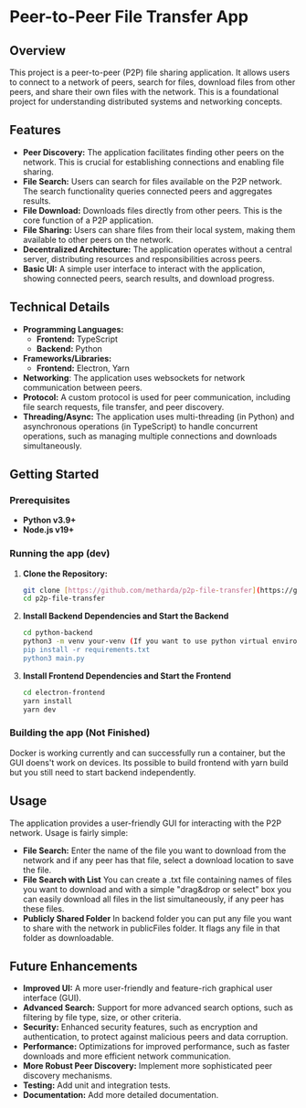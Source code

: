 # Peer-to-Peer File Transfer App

## Overview

This project is a peer-to-peer (P2P) file sharing application. It allows users to connect to a network of peers, search for files, download files from other peers, and share their own files with the network.  This is a foundational project for understanding distributed systems and networking concepts.

## Features

* **Peer Discovery:** The application facilitates finding other peers on the network.  This is crucial for establishing connections and enabling file sharing.
* **File Search:** Users can search for files available on the P2P network. The search functionality queries connected peers and aggregates results.
* **File Download:** Downloads files directly from other peers.  This is the core function of a P2P application.
* **File Sharing:** Users can share files from their local system, making them available to other peers on the network.
* **Decentralized Architecture:** The application operates without a central server, distributing resources and responsibilities across peers.
* **Basic UI:** A simple user interface to interact with the application, showing connected peers, search results, and download progress.

## Technical Details

* **Programming Languages:**
    * **Frontend:** TypeScript
    * **Backend:** Python
* **Frameworks/Libraries:**
    * **Frontend:** Electron, Yarn
* **Networking**: The application uses websockets for network communication between peers.
* **Protocol:** A custom protocol is used for peer communication, including file search requests, file transfer, and peer discovery.
* **Threading/Async:** The application uses multi-threading (in Python) and asynchronous operations (in TypeScript) to handle concurrent operations, such as managing multiple connections and downloads simultaneously.
## Getting Started

### Prerequisites

* **Python v3.9+**
* **Node.js v19+**

### Running the app (dev)
1. **Clone the Repository:**
    ```bash
    git clone [https://github.com/metharda/p2p-file-transfer](https://github.com/metharda/p2p-file-transfer))
    cd p2p-file-transfer
    ```
2. **Install Backend Dependencies and Start the Backend**
    ```bash
    cd python-backend
    python3 -m venv your-venv (If you want to use python virtual environment, if don't want to you can skip this step)
    pip install -r requirements.txt
    python3 main.py
    ```
3. **Install Frontend Dependencies and Start the Frontend**
   ```bash
   cd electron-frontend
   yarn install
   yarn dev
   ```
### Building the app (Not Finished)
Docker is working currently and can successfully run a container, but the GUI doens't work on devices. Its possible to build frontend with yarn build but you still need to start backend independently.

## Usage
The application provides a user-friendly GUI for interacting with the P2P network. Usage is fairly simple:
* **File Search:** Enter the name of the file you want to download from the network and if any peer has that file, select a download location to save the file.
* **File Search with List** You can create a .txt file containing names of files you want to download and with a simple "drag&drop or select" box you can easily download all files in the list simultaneously, if any peer has these files.
* **Publicly Shared Folder** In backend folder you can put any file you want to share with the network in publicFiles folder. It flags any file in that folder as downloadable.

## Future Enhancements
* **Improved UI:** A more user-friendly and feature-rich graphical user interface (GUI).
* **Advanced Search:** Support for more advanced search options, such as filtering by file type, size, or other criteria.
* **Security:** Enhanced security features, such as encryption and authentication, to protect against malicious peers and data corruption.
* **Performance:** Optimizations for improved performance, such as faster downloads and more efficient network communication.
* **More Robust Peer Discovery:** Implement more sophisticated peer discovery mechanisms.
* **Testing:** Add unit and integration tests.
* **Documentation:** Add more detailed documentation.
